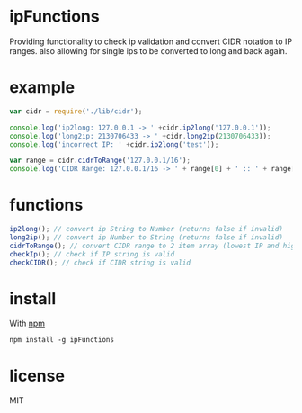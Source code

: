 ipFunctions
=======

Providing functionality to check ip validation and convert CIDR notation to IP ranges. also allowing for single ips to be converted to long and back again.

example
=======


``` js
var cidr = require('./lib/cidr');

console.log('ip2long: 127.0.0.1 -> ' +cidr.ip2long('127.0.0.1'));
console.log('long2ip: 2130706433 -> ' +cidr.long2ip(2130706433));
console.log('incorrect IP: ' +cidr.ip2long('test'));

var range = cidr.cidrToRange('127.0.0.1/16');
console.log('CIDR Range: 127.0.0.1/16 -> ' + range[0] + ' :: ' + range[1]);
```

functions
=======
``` js
ip2long(); // convert ip String to Number (returns false if invalid)
long2ip(); // convert ip Number to String (returns false if invalid)
cidrToRange(); // convert CIDR range to 2 item array (lowest IP and highest IP) (returns false if invalid)
checkIp(); // check if IP string is valid
checkCIDR(); // check if CIDR string is valid
```

install
=======

With [npm](http://npmjs.org)

```
npm install -g ipFunctions
```

license
=======

MIT